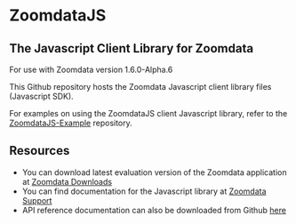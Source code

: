 ZoomdataJS
==========
The Javascript Client Library for Zoomdata
----------
For use with Zoomdata version 1.6.0-Alpha.6

This Github repository hosts the Zoomdata Javascript client library files (Javascript SDK). 

For examples on using the ZoomdataJS client Javascript library, refer to the [ZoomdataJS-Example](https://github.com/Zoomdata/ZoomdataJS-example) repository.


**Resources**
----
- You can download latest evaluation version of the Zoomdata application at [Zoomdata Downloads](http://www.zoomdata.com/download)
- You can find documentation for the Javascript library at [Zoomdata Support](http://support.zoomdata.com)
- API reference documentation can also be downloaded from Github [here](https://github.com/Zoomdata/ZoomdataJS-docs)

